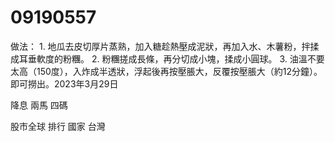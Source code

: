 # 09190557
做法： 1. 地瓜去皮切厚片蒸熟，加入糖趁熱壓成泥狀，再加入水、木薯粉，拌揉成耳垂軟度的粉糰。 2. 粉糰搓成長條，再分切成小塊，揉成小圓球。 3. 油溫不要太高（150度），入炸成半透狀，浮起後再按壓脹大，反覆按壓脹大（約12分鐘）。 即可撈出。2023年3月29日


降息 兩馬
四碼



股市全球 排行 國家
台灣
